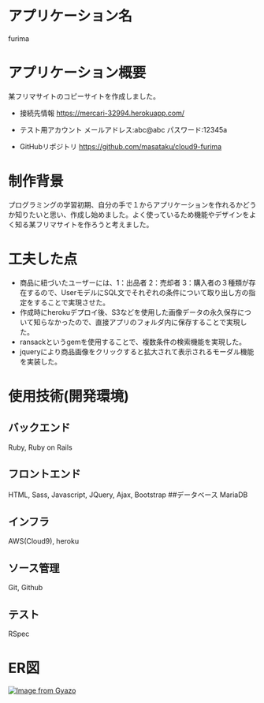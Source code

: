 # アプリケーション名
furima

# アプリケーション概要
某フリマサイトのコピーサイトを作成しました。

- 接続先情報
https://mercari-32994.herokuapp.com/

- テスト用アカウント
メールアドレス:abc@abc
パスワード:12345a

- GitHubリポジトリ
https://github.com/masataku/cloud9-furima

# 制作背景
プログラミングの学習初期、自分の手で１からアプリケーションを作れるかどうか知りたいと思い、作成し始めました。よく使っているため機能やデザインをよく知る某フリマサイトを作ろうと考えました。

# 工夫した点
- 商品に紐づいたユーザーには、1：出品者 2：売却者 3：購入者の３種類が存在するので、UserモデルにSQL文でそれぞれの条件について取り出し方の指定をすることで実現させた。
- 作成時にherokuデプロイ後、S3などを使用した画像データの永久保存について知らなかったので、直接アプリのフォルダ内に保存することで実現した。
- ransackというgemを使用することで、複数条件の検索機能を実現した。
- jqueryにより商品画像をクリックすると拡大されて表示されるモーダル機能を実装した。

# 使用技術(開発環境)
## バックエンド
Ruby, Ruby on Rails
## フロントエンド
HTML, Sass, Javascript, JQuery, Ajax, Bootstrap
##データベース
MariaDB
## インフラ
AWS(Cloud9), heroku
## ソース管理
Git, Github
## テスト
RSpec

# ER図
[![Image from Gyazo](https://i.gyazo.com/37e2e4e71b5edf5bf13b1619ce312230.png)](https://gyazo.com/37e2e4e71b5edf5bf13b1619ce312230)






















































































































































































































































































































































































































































































